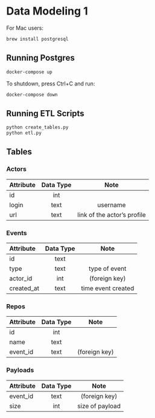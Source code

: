 # Data Modeling 1

For Mac users:

```sh
brew install postgresql
```

## Running Postgres

```sh
docker-compose up
```

To shutdown, press Ctrl+C and run:

```sh
docker-compose down
```

## Running ETL Scripts

```sh
python create_tables.py
python etl.py
```

## Tables

### Actors
|Attribute|Data Type|Note|
|:------------|:---------------:|:---------------:|
|id|int||
|login|text|username|
|url|text|link of the actor’s profile|

### Events
|Attribute|Data Type|Note|
|:------------|:---------------:|:---------------:|
|id|text||
|type|text|type of event|
|actor_id|int|(foreign key)|
|created_at|text|time event created|

### Repos
|Attribute|Data Type|Note|
|:------------|:---------------:|:---------------:|
|id|int||
|name|text||
|event_id|text|(foreign key)|

### Payloads
|Attribute|Data Type|Note|
|:------------|:---------------:|:---------------:|
|event_id|text|(foreign key)|
|size|int|size of payload|